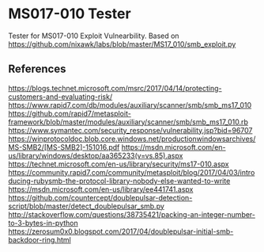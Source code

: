MS017-010 Tester
================

Tester for MS017-010 Exploit Vulnearbility. Based on https://github.com/nixawk/labs/blob/master/MS17_010/smb_exploit.py

## References

https://blogs.technet.microsoft.com/msrc/2017/04/14/protecting-customers-and-evaluating-risk/
https://www.rapid7.com/db/modules/auxiliary/scanner/smb/smb_ms17_010
https://github.com/rapid7/metasploit-framework/blob/master/modules/auxiliary/scanner/smb/smb_ms17_010.rb
https://www.symantec.com/security_response/vulnerability.jsp?bid=96707
https://winprotocoldoc.blob.core.windows.net/productionwindowsarchives/MS-SMB2/[MS-SMB2]-151016.pdf
https://msdn.microsoft.com/en-us/library/windows/desktop/aa365233(v=vs.85).aspx
https://technet.microsoft.com/en-us/library/security/ms17-010.aspx
https://community.rapid7.com/community/metasploit/blog/2017/04/03/introducing-rubysmb-the-protocol-library-nobody-else-wanted-to-write
https://msdn.microsoft.com/en-us/library/ee441741.aspx
https://github.com/countercept/doublepulsar-detection-script/blob/master/detect_doublepulsar_smb.py
http://stackoverflow.com/questions/38735421/packing-an-integer-number-to-3-bytes-in-python
https://zerosum0x0.blogspot.com/2017/04/doublepulsar-initial-smb-backdoor-ring.html


